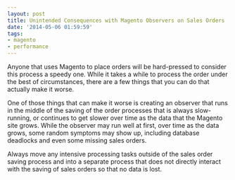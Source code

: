 ```yaml
---
layout: post
title: Unintended Consequences with Magento Observers on Sales Orders
date: '2014-05-06 01:59:59'
tags:
- magento
- performance
---
```


Anyone that uses Magento to place orders will be hard-pressed to consider this process a speedy one. While it takes a while to process the order under the best of circumstances, there are a few things that you can do that actually make it worse. 

One of those things that can make it worse is creating an observer that runs in the middle of the saving of the order processes that is always slow-running, or continues to get slower over time as the data that the Magento site grows.  While the observer may run well at first, over time as the data grows, some random symptoms may show up, including database deadlocks and even some missing sales orders. 

Always move any intensive processing tasks outside of the sales order saving process and into a separate process that does not directly interact with the saving of sales orders so that no data is lost.